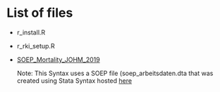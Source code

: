 # List of files

* r_install.R
* r_rki_setup.R
* [SOEP_Mortality_JOHM_2019](https://github.com/lekroll/R/blob/master/files/SOEP_Mortality_JOHM_2019.ipynb) 
  
  Note: This Syntax uses a SOEP file (soep_arbeitsdaten.dta that was created using Stata Syntax hosted [here](https://github.com/lekroll/Stata/tree/master/SOEP/v33)
